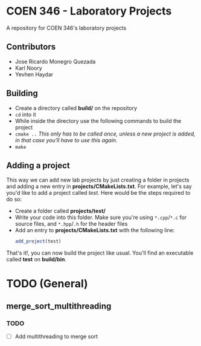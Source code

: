 # COEN 346 - Laboratory Projects
A repository for COEN 346's laboratory projects

## Contributors
- Jose Ricardo Monegro Quezada 
- Karl Noory 
- Yevhen Haydar 

## Building
- Create a directory called **build/** on the repository
- `cd` into it
- While inside the directory use the following commands to build the project
- `cmake ..` *This only has to be called once, unless a new project is added, in that case you'll have to use this again.*
- `make`

## Adding a project
This way we can add new lab projects by just creating a folder in projects and adding a new entry in **projects/CMakeLists.txt**. 
For example, let's say you'd like to add a project called *test*. Here would be the steps required to do so:
- Create a folder called **projects/test/**
- Write your code into this folder. Make sure you're using `*.cpp`/`*.c` for source files, and `*.hpp`/`.h` for the header files
- Add an entry to **projects/CMakeLists.txt** with the following line:
    ```cmake
    add_project(test)
    ```
That's it!, you can now build the project like usual. You'll find an executable called **test** on **build/bin**.

# TODO (General)
## merge_sort_multithreading
### TODO
- [ ] Add multithreading to merge sort
